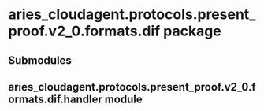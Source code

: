 # aries_cloudagent.protocols.present_proof.v2_0.formats.dif package

## Submodules

## aries_cloudagent.protocols.present_proof.v2_0.formats.dif.handler module
